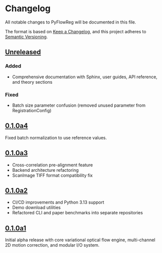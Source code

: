 # Changelog

All notable changes to PyFlowReg will be documented in this file.

The format is based on [Keep a Changelog](https://keepachangelog.com/en/1.0.0/),
and this project adheres to [Semantic Versioning](https://semver.org/spec/v2.0.0.html).

## [Unreleased]

### Added
- Comprehensive documentation with Sphinx, user guides, API reference, and theory sections

### Fixed
- Batch size parameter confusion (removed unused parameter from RegistrationConfig)

## [0.1.0a4]

Fixed batch normalization to use reference values.

## [0.1.0a3]

- Cross-correlation pre-alignment feature
- Backend architecture refactoring
- ScanImage TIFF format compatibility fix

## [0.1.0a2]

- CI/CD improvements and Python 3.13 support
- Demo download utilities
- Refactored CLI and paper benchmarks into separate repositories

## [0.1.0a1]

Initial alpha release with core variational optical flow engine, multi-channel 2D motion correction, and modular I/O system.

[Unreleased]: https://github.com/FlowRegSuite/pyflowreg/compare/v0.1.0a4...HEAD
[0.1.0a4]: https://github.com/FlowRegSuite/pyflowreg/compare/v0.1.0a3...v0.1.0a4
[0.1.0a3]: https://github.com/FlowRegSuite/pyflowreg/compare/v0.1.0a2...v0.1.0a3
[0.1.0a2]: https://github.com/FlowRegSuite/pyflowreg/compare/v0.1.0a1...v0.1.0a2
[0.1.0a1]: https://github.com/FlowRegSuite/pyflowreg/releases/tag/v0.1.0a1
